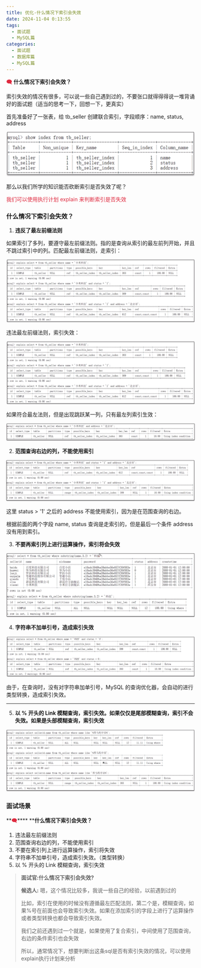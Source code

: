 ```yaml
---
title: 优化-什么情况下索引会失效
date: 2024-11-04 0:13:55
tags:
  - 面试题
  - MySQL篇
categories:
  - 面试题
  - 数据库篇
  - MySQL篇
---
```



**<font style="color:#DF2A3F;">🗨️</font>** **<font style="color:#DF2A3F;"> </font>** **什么情况下索引会失效？**

索引失效的情况有很多，可以说一些自己遇到过的，不要张口就得得得说一堆背诵好的面试题（适当的思考一下，回想一下，更真实）



首先准备好了一张表，给 tb_seller 创建联合索引，字段顺序：name, status, address

![](../../../../images/面试题/数据库篇/MySQL篇/image_59583e3e-71e1-40d0-a224-b1018907fc5a.png)

那么以我们所学的知识能否砍断索引是否失效了呢？

<font style="color:#DF2A3F;">我们可以使用执行计划 explain 来判断索引是否失效</font>

### 什么情况下索引会失效？
1. **违反了最左前缀法则**

如果索引了多列，要遵守最左前缀法则。指的是查询从索引的最左前列开始，并且不跳过索引中的列。匹配最左前缀法则，走索引：

![](../../../../images/面试题/数据库篇/MySQL篇/image_6434b8db-5f03-45e0-9fee-cb9faa9b8a50.png)

违法最左前缀法则，索引失效：

![](../../../../images/面试题/数据库篇/MySQL篇/image_216d6f7b-55da-467e-af40-e60a8af6500e.png)

如果符合最左法则，但是出现跳跃某一列，只有最左列索引生效：

![](../../../../images/面试题/数据库篇/MySQL篇/image_7c7e4314-6a93-422f-9498-425637419fb9.png)



2. **范围查询右边的列，不能使用索引**

![](../../../../images/面试题/数据库篇/MySQL篇/image_9e80050e-8a53-400f-9564-644121db459a.png)

这里 status > '1' 之后的 address 不能使用索引，因为是在范围查询的右边。

根据前面的两个字段 name, status 查询是走索引的，但是最后一个条件 address 没有用到索引。



3. **不要再索引列上进行运算操作，索引将会失效**

![](../../../../images/面试题/数据库篇/MySQL篇/image_97c07beb-be09-4b8e-b5d3-91701fef282c.png)



4. **字符串不加单引号，造成索引失效**

![](../../../../images/面试题/数据库篇/MySQL篇/image_dddfcb4e-40c6-4f18-8aa5-2b00aa5e6e34.png)

由于，在查询时，没有对字符串加单引号，MySQL 的查询优化器，会自动的进行类型转换，造成索引失效。

****

5. **以 % 开头的 Link 模糊查询，索引失效。如果仅仅是尾部模糊查询，索引不会失效。如果是头部模糊查询，索引失效**

![](../../../../images/面试题/数据库篇/MySQL篇/image_3bc7b966-d142-4190-af2a-5137ef412075.png)



### 面试场景
**<font style="color:#DF2A3F;">🗨️</font>****<font style="color:#DF2A3F;"> </font>****什么情况下索引会失效？**

1. 违法最左前缀法则
2. 范围查询右边的列，不能使用索引
3. 不要在索引列上进行运算操作，索引将失效
4. 字符串不加单引号，造成索引失效。（类型转换）
5. 以 % 开头的 Link 模糊查询，索引失效



> **面试官:什么情况下索引会失效?**
> 
> **候选人:** 嗯，这个情况比较多，我说一些自己的经验，以前遇到过的
> 
> 比如，索引在使用的时候没有遵循最左匹配法则，第二个是，模糊查询，如果%号在前面也会导致索引失效。如果在添加索引的字段上进行了运算操作或者类型转换也都会导致索引失效。
> 
> 我们之前还遇到过一个就是，如果使用了复合索引，中间使用了范围查询，右边的条件索引也会失效
> 
> 所以，通常情况下，想要判断出这条sql是否有索引失效的情况，可以使用explain执行计划来分析


